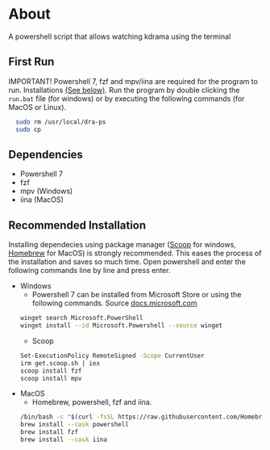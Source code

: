 # About
A powershell script that allows watching kdrama using the terminal
## First Run
IMPORTANT! Powershell 7, fzf and mpv/iina are required for the program to run. Installations [(See below)](#Recommended-Installation). Run the program by double clicking the `run.bat` file (for windows) or by executing the following commands (for MacOS or Linux).
```sh
  sudo rm /usr/local/dra-ps
  sudo cp 
  ```
## Dependencies

- Powershell 7  
- fzf  
- mpv (Windows)
- iina (MacOS)  

## Recommended Installation

Installing dependecies using package manager ([Scoop](https://scoop.sh/) for windows, [Homebrew](https://brew.sh/) for MacOS) is strongly recommended. This eases the process of the installation and saves so much time. Open powershell and enter the following commands line by line and press enter.

- Windows
  - Powershell 7 can be installed from Microsoft Store or using the following commands. Source [docs.microsoft.com](https://docs.microsoft.com/de-de/powershell/scripting/install/installing-powershell-on-windows?view=powershell-7.2)
  ```sh
  winget search Microsoft.PowerShell
  winget install --id Microsoft.Powershell --source winget
  ```
  - Scoop
  ```sh
  Set-ExecutionPolicy RemoteSigned -Scope CurrentUser
  irm get.scoop.sh | iex
  scoop install fzf
  scoop install mpv
  ```
- MacOS  
  - Homebrew, powershell, fzf and iina.
  ```sh
  /bin/bash -c "$(curl -fsSL https://raw.githubusercontent.com/Homebrew/install/HEAD/install.sh)"
  brew install --cask powershell
  brew install fzf
  brew install --cask iina
  ```



